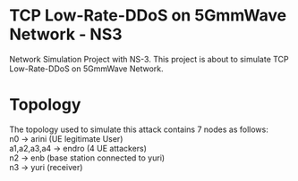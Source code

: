 # TCP Low-Rate-DDoS on 5GmmWave Network - NS3
Network Simulation Project with NS-3. This project is about to simulate TCP Low-Rate-DDoS on 5GmmWave Network.


# Topology
The topology used to simulate this attack contains 7 nodes as follows:\
n0 -> arini (UE legitimate User)\
a1,a2,a3,a4 -> endro (4 UE attackers)\
n2 -> enb (base station connected to yuri)\
n3 -> yuri (receiver)


